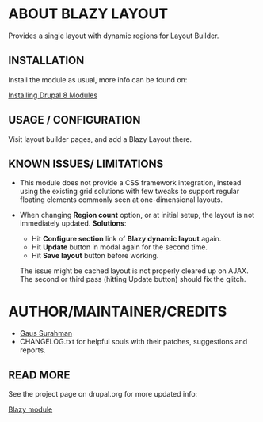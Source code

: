 
# ABOUT BLAZY LAYOUT

Provides a single layout with dynamic regions for Layout Builder.

## INSTALLATION
Install the module as usual, more info can be found on:

[Installing Drupal 8 Modules](https://drupal.org/node/1897420)


## USAGE / CONFIGURATION
Visit layout builder pages, and add a Blazy Layout there.


## KNOWN ISSUES/ LIMITATIONS
* This module does not provide a CSS framework integration, instead using the
  existing grid solutions with few tweaks to support regular floating elements
  commonly seen at one-dimensional layouts.
* When changing **Region count** option, or at initial setup, the layout is not
  immediately updated. **Solutions**:
  * Hit **Configure section** link of **Blazy dynamic layout** again.
  * Hit **Update** button in modal again for the second time.
  * Hit **Save layout** button before working.

  The issue might be cached layout is not properly cleared up on AJAX.
  The second or third pass (hitting Update button) should fix the glitch.


# AUTHOR/MAINTAINER/CREDITS
* [Gaus Surahman](https://www.drupal.org/user/159062)
* CHANGELOG.txt for helpful souls with their patches, suggestions and reports.


## READ MORE
See the project page on drupal.org for more updated info:

[Blazy module](https://drupal.org/project/blazy)
